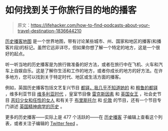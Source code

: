 # 如何找到关于你旅行目的地的播客

> 原文：<https://lifehacker.com/how-to-find-podcasts-about-your-travel-destination-1836644210>

[历史播客地图](https://timurpodcast.com/map-of-podcasts/) 是一个世界地图，带有讨论某些城市、州、国家和地区的播客(和播客片段)的标记。虽然它远非详尽，但如果你想了解一个特定的地方，这是一个很好的起点。



听一听当地的历史播客是为旅行做准备的好方法，或者在旅行中在飞机、火车和汽车上自娱自乐。这是了解你生活和工作的地方，或者你成长的地方的好方法。在许多地方，您可以找到关于特定时代、地区或生活方面的播客。

例如，英国历史播客包括文艺复兴节目 [都铎，我几乎不知道她的](https://podcasts.apple.com/us/podcast/tudor-i-hardly-know-her/id1164474450) 和 [粗鲁的都铎](https://www.rudetudors.com/) ，维多利亚节目 [维多利亚时代](http://www.ageofvictoriapodcast.com/) ，皇室节目像 [雷克斯因素](https://history-podcasts.com/rex-factor) 和 [英国女王](https://tunein.com/podcasts/Culture/Queens-of-England-Podcast-p778676/) ，社会史节目 [恶妇少女和任性的女人](https://podcasts.apple.com/us/podcast/gallus-girls-and-wayward-women/id1336213728) 和有关于 [布里斯托尔](https://thebristolcable.org/bristol-history-podcast/) 和 [伦敦](https://londonhistorypodcast.podbean.com/) 的节目，还有一个节目专门讲述 [英国精神病学的历史](https://historypsychiatry.com/2016/07/24/podcast-history-of-psychiatry-in-britain-since-1500/) 。

更多的历史播客——实际上是 477 个活跃的——在 [历史播客](https://www.reddit.com/r/HistoryPodcasting/wiki/index) 子编辑上查看这个列表，或者关注子编辑的 [Twitter feed](https://twitter.com/Historypodlist) 。